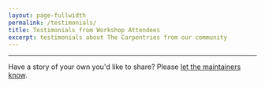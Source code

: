 ```yaml
---
layout: page-fullwidth
permalink: /testimonials/
title: Testimonials from Workshop Attendees
excerpt: testimonials about The Carpentries from our community
---
```


<!--
  <p>Well explained and thanks a lot for answering all my stupid questions. I had to work with a script (on the cluster) in the past without understanding what I did - now I know and can improve even more.</p>
  <em>Anonymous scientist from the field of Magnetohydrodynamics</em>
-->
<hr>

<p>Have a story of your own you'd like to share? Please <a href="mailto:{{site.contact_org}}?subject=testimonial">let the maintainers know</a>.</p>
